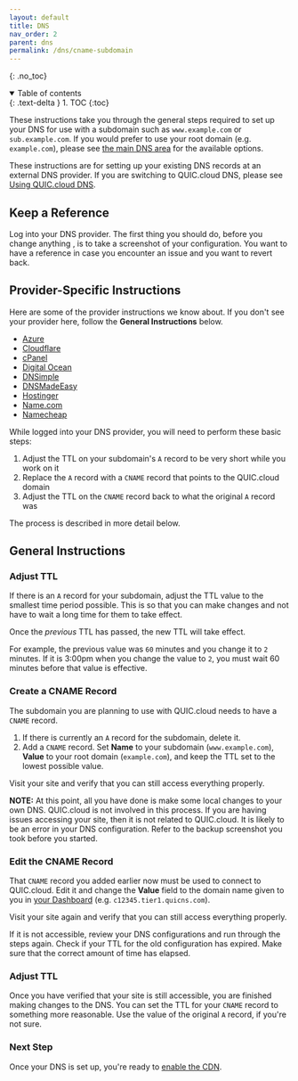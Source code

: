```yaml
---
layout: default
title: DNS
nav_order: 2
parent: dns
permalink: /dns/cname-subdomain
---
```


{: .no_toc} 

<details open markdown="block">
  <summary>
    Table of contents
  </summary>
  {: .text-delta }
1. TOC
{:toc}

</details>

These instructions take you through the general steps required to set up your DNS for use with a subdomain such as `www.example.com` or `sub.example.com`. If you would prefer to use your root domain (e.g. `example.com`), please see [the main DNS area](https://quic.cloud/docs/cdn/dns/) for the available options.

These instructions are for setting up your existing DNS records at an external DNS provider. If you are switching to QUIC.cloud DNS, please see [Using QUIC.cloud DNS](https://quic.cloud/docs/cdn/dns/setting-up-your-dns-with-quic-cloud/).

Keep a Reference
----------------

Log into your DNS provider. The first thing you should do, before you change anything , is to take a screenshot of your configuration. You want to have a reference in case you encounter an issue and you want to revert back.

Provider-Specific Instructions
------------------------------

Here are some of the provider instructions we know about. If you don't see your provider here, follow the **General Instructions** below.

*   [Azure](https://docs.microsoft.com/en-us/azure/dns/dns-operations-recordsets-portal)
*   [Cloudflare](https://support.cloudflare.com/hc/en-us/articles/360019093151-Managing-DNS-records-in-Cloudflare)
*   [cPanel](https://docs.cpanel.net/cpanel/domains/zone-editor/#manage-zone)
*   [Digital Ocean](https://docs.digitalocean.com/products/networking/dns/how-to/manage-records/)
*   [DNSimple](https://support.dnsimple.com/articles/manage-cname-record/)
*   [DNSMadeEasy](https://support.dnsmadeeasy.com/support/solutions/articles/47001001393-cname-record)
*   [Hostinger](https://support.hostinger.com/en/articles/4738777-how-to-add-and-remove-cname-records-on-hpanel)
*   [Name.com](https://www.name.com/support/articles/115004895548-Adding-a-CNAME-Record)
*   [Namecheap](https://www.namecheap.com/support/knowledgebase/article.aspx/9646/2237/how-to-create-a-cname-record-for-your-domain/)

While logged into your DNS provider, you will need to perform these basic steps:

1.  Adjust the TTL on your subdomain's `A` record to be very short while you work on it
2.  Replace the `A` record with a `CNAME` record that points to the QUIC.cloud domain
3.  Adjust the TTL on the `CNAME` record back to what the original `A` record was

The process is described in more detail below.

General Instructions
--------------------

### Adjust TTL

If there is an `A` record for your subdomain, adjust the TTL value to the smallest time period possible. This is so that you can make changes and not have to wait a long time for them to take effect.

Once the _previous_ TTL has passed, the new TTL will take effect.

For example, the previous value was `60` minutes and you change it to `2` minutes. If it is 3:00pm when you change the value to `2`, you must wait 60 minutes before that value is effective.

### Create a CNAME Record

The subdomain you are planning to use with QUIC.cloud needs to have a `CNAME` record.

1.  If there is currently an `A` record for the subdomain, delete it.
2.  Add a `CNAME` record. Set **Name** to your subdomain (`www.example.com`), **Value** to your root domain (`example.com`), and keep the TTL set to the lowest possible value.

Visit your site and verify that you can still access everything properly.

**NOTE:** At this point, all you have done is make some local changes to your own DNS. QUIC.cloud is not involved in this process. If you are having issues accessing your site, then it is not related to QUIC.cloud. It is likely to be an error in your DNS configuration. Refer to the backup screenshot you took before you started.

### Edit the CNAME Record

That `CNAME` record you added earlier now must be used to connect to QUIC.cloud. Edit it and change the **Value** field to the domain name given to you in [your Dashboard](https://my.quic.cloud) (e.g. `c12345.tier1.quicns.com`).

Visit your site again and verify that you can still access everything properly.

If it is not accessible, review your DNS configurations and run through the steps again. Check if your TTL for the old configuration has expired. Make sure that the correct amount of time has elapsed.

### Adjust TTL

Once you have verified that your site is still accessible, you are finished making changes to the DNS. You can set the TTL for your `CNAME` record to something more reasonable. Use the value of the original `A` record, if you're not sure.

### Next Step

Once your DNS is set up, you're ready to [enable the CDN](https://quic.cloud/docs/cdn/enable-the-cdn/).